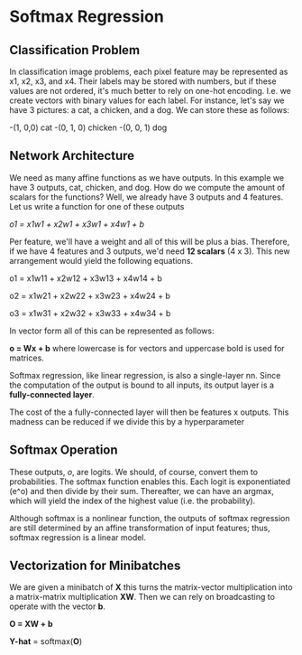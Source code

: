 # Softmax Regression

## Classification Problem

In classification image problems, each pixel feature may be represented as x1, x2, x3, and x4. Their labels may be stored with numbers, but if these values are not ordered, it's much better to rely on one-hot encoding. I.e. we create vectors with binary values for each label. For instance, let's say we have 3 pictures: a cat, a chicken, and a dog. We can store these as follows:

-(1, 0,0) cat
-(0, 1, 0) chicken
-(0, 0, 1) dog

## Network Architecture

We need as many affine functions as we have outputs. In this example we have 3 outputs, cat, chicken, and dog. How do we compute the amount of scalars for the functions? Well, we already have 3 outputs and 4 features. Let us write a function for one of these outputs

*o1 = x1w1 + x2w1 + x3w1 + x4w1 + b*

Per feature, we'll have a weight and all of this will be plus a bias. Therefore, if we have 4 features and 3 outputs, we'd need **12 scalars** (4 x 3). This new arrangement would yield the following equations.

o1 = x1w11 + x2w12 + x3w13 + x4w14 + b

o2 = x1w21 + x2w22 + x3w23 + x4w24 + b

o3 = x1w31 + x2w32 + x3w33 + x4w34 + b

In vector form all of this can be represented as follows:

**o = Wx + b** where lowercase is for vectors and uppercase bold is used for matrices.

Softmax regression, like linear regression, is also a single-layer nn. Since the computation of the output is bound to all inputs, its output layer is a **fully-connected layer**.

The cost of the a fully-connected layer will then be features x outputs. This madness can be reduced if we divide this by a hyperparameter

## Softmax Operation

These outputs, *o*, are logits. We should, of course, convert them to probabilities. The softmax function enables this. Each logit is exponentiated (e^o) and then divide by their sum. Thereafter, we can have an argmax, which will yield the index of the highest value (i.e. the probability).

Although softmax is a nonlinear function, the outputs of softmax regression are still determined by an affine transformation of input features; thus, softmax regression is a linear model.

## Vectorization for Minibatches

We are given a minibatch of **X** this turns the matrix-vector multiplication into a matrix-matrix multiplication **XW**. Then we can rely on broadcasting to operate with the vector **b**.

**O = XW + b**

**Y-hat** = softmax(**O**)
